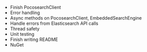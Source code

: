 ﻿- Finish PocosearchClient
- Error handling
- Async methods on PocosearchClient, EmbeddedSearchEngine
- Handle errors from Elasticsearch API calls
- Thread safety
- Unit testing
- Finish writing README
- NuGet
